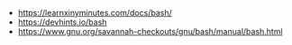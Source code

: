- https://learnxinyminutes.com/docs/bash/
- https://devhints.io/bash
- https://www.gnu.org/savannah-checkouts/gnu/bash/manual/bash.html
